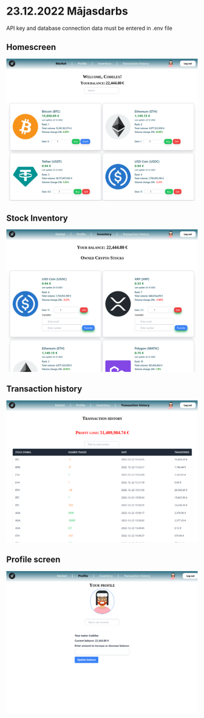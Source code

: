 # 23.12.2022 Mājasdarbs

API key and database connection data must be entered in .env file

## Homescreen
![Screenshot](https://github.com/NiksKphp/Screenshots/blob/main/23_12_3.png)
## Stock Inventory
![Screenshot](https://github.com/NiksKphp/Screenshots/blob/main/23_12_1.png)
## Transaction history
![Screenshot](https://github.com/NiksKphp/Screenshots/blob/main/23_12_4.png)
## Profile screen
![Screenshot](https://github.com/NiksKphp/Screenshots/blob/main/23_12_2.png)
